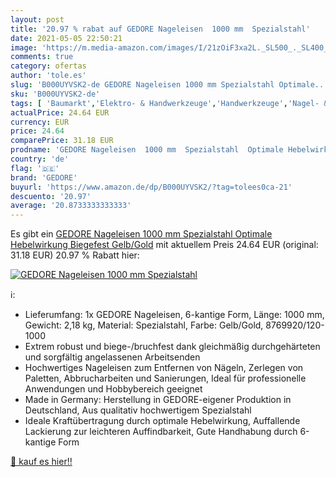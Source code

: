 ```yaml
---
layout: post
title: '20.97 % rabat auf GEDORE Nageleisen  1000 mm  Spezialstahl'
date: 2021-05-05 22:50:21
image: 'https://m.media-amazon.com/images/I/21zOiF3xa2L._SL500_._SL400_.jpg'
comments: true
category: ofertas
author: 'tole.es'
slug: 'B000UYVSK2-de GEDORE Nageleisen 1000 mm Spezialstahl Optimale...'
sku: 'B000UYVSK2-de'
tags: [ 'Baumarkt','Elektro- & Handwerkzeuge','Handwerkzeuge','Nagel- & Brecheisen','gedore', ]
actualPrice: 24.64 EUR
currency: EUR
price: 24.64
comparePrice: 31.18 EUR
prodname: 'GEDORE Nageleisen  1000 mm  Spezialstahl  Optimale Hebelwirkung  Biegefest  Gelb/Gold'
country: 'de'
flag: '🇩🇪'
brand: 'GEDORE'
buyurl: 'https://www.amazon.de/dp/B000UYVSK2/?tag=tolees0ca-21'
descuento: '20.97'
average: '20.8733333333333'
---
```


Es gibt ein [GEDORE Nageleisen  1000 mm  Spezialstahl  Optimale Hebelwirkung  Biegefest  Gelb/Gold](https://www.amazon.de/dp/B000UYVSK2/?tag=tolees0ca-21) mit aktuellem Preis 24.64 EUR (original: 31.18 EUR) 20.97 % Rabatt hier:

[![GEDORE Nageleisen  1000 mm  Spezialstahl](https://m.media-amazon.com/images/I/21zOiF3xa2L._SL500_._SL400_.jpg)](https://www.amazon.de/dp/B000UYVSK2/?tag=tolees0ca-21)

ℹ️:

- Lieferumfang: 1x GEDORE Nageleisen, 6-kantige Form, Länge: 1000 mm, Gewicht: 2,18 kg, Material: Spezialstahl, Farbe: Gelb/Gold, 8769920/120-1000
- Extrem robust und biege-/bruchfest dank gleichmäßig durchgehärteten und sorgfältig angelassenen Arbeitsenden
- Hochwertiges Nageleisen zum Entfernen von Nägeln, Zerlegen von Paletten, Abbrucharbeiten und Sanierungen, Ideal für professionelle Anwendungen und Hobbybereich geeignet
- Made in Germany: Herstellung in GEDORE-eigener Produktion in Deutschland, Aus qualitativ hochwertigem Spezialstahl
- Ideale Kraftübertragung durch optimale Hebelwirkung, Auffallende Lackierung zur leichteren Auffindbarkeit, Gute Handhabung durch 6-kantige Form

[🛒 kauf es hier!!](https://www.amazon.de/dp/B000UYVSK2/?tag=tolees0ca-21)
